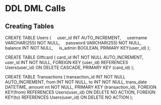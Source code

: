 # DDL DML Calls

## Creating Tables

CREATE TABLE Users (
    user_id INT AUTO_INCREMENT,
    username VARCHAR(255) NOT NULL,
    password VARCHAR(255) NOT NULL,
    balance INT NOT NULL,
    is_admin BOOLEAN,
    PRIMARY KEY(user_id)
);


CREATE TABLE GIftcard (
	card_id INT NOT NULL AUTO_INCREMENT,
	user_id INT NOT NULL,
	FOREIGN KEY (user_id)
		REFERENCES Users(user_id)
		ON DELETE CASCADE,
	PRIMARY KEY (card_id)
);


CREATE TABLE Transactions (
	transaction_id INT NOT NULL AUTO_INCREMENT,
	from INT NOT NULL,
	to INT NOT NULL,
	trans_date DATETIME,
	amount int NOT NULL,
	PRIMARY KEY (transaction_id),
	FOREIGN KEY(from) REFERENCES Users(user_id) ON DELETE NO ACTION,
	FOREIGN KEY(to) REFERENCES Users(user_id) ON DELETE NO ACTION
);


